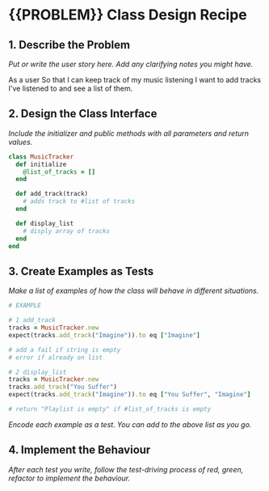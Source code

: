 # {{PROBLEM}} Class Design Recipe

## 1. Describe the Problem

_Put or write the user story here. Add any clarifying notes you might have._

As a user
So that I can keep track of my music listening
I want to add tracks I've listened to and see a list of them.

## 2. Design the Class Interface

_Include the initializer and public methods with all parameters and return values._

```ruby
class MusicTracker
  def initialize
    @list_of_tracks = []
  end

  def add_track(track)
    # adds track to #list of tracks
  end

  def display_list
    # disply array of tracks
  end
end
```

## 3. Create Examples as Tests

_Make a list of examples of how the class will behave in different situations._

```ruby
# EXAMPLE

# 1 add_track
tracks = MusicTracker.new
expect(tracks.add_track("Imagine")).to eq ["Imagine"]

# add a fail if string is empty
# error if already on list

# 2 display_list
tracks = MusicTracker.new
tracks.add_track("You Suffer")
expect(tracks.add_track("Imagine")).to eq ["You Suffer", "Imagine"]

# return "Playlist is empty" if #list_of_tracks is empty 

```


_Encode each example as a test. You can add to the above list as you go._

## 4. Implement the Behaviour

_After each test you write, follow the test-driving process of red, green, refactor to implement the behaviour._


